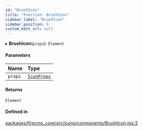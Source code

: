 ```yaml
---
id: "BrushIcon"
title: "Function: BrushIcon"
sidebar_label: "BrushIcon"
sidebar_position: 0
custom_edit_url: null
---
```


▸ **BrushIcon**(`props`): `Element`

#### Parameters

| Name | Type |
| :------ | :------ |
| `props` | [`IconProps`](../types/IconProps.md) |

#### Returns

`Element`

#### Defined in

[packages/firecms_core/src/icons/components/BrushIcon.tsx:3](https://github.com/FireCMSco/firecms/blob/d45f3739/packages/firecms_core/src/icons/components/BrushIcon.tsx#L3)
